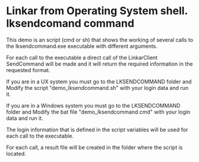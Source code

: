 # Linkar from Operating System shell. lksendcomand command

This demo is an script (cmd or sh) that shows the working of several calls to the lksendcommand.exe executable with different arguments.

For each call to the executable a direct call of the LinkarClient SendCommand will be made and it will return the required information in the requested format.
 
If you are in a UX system you must go to the LKSENDCOMMAND folder and Modify the script "demo_lksendcommand.sh" with your login data and run it.

If you are in a Windows system you must go to the LKSENDCOMMAND folder and Modify the bat file "demo_lksendcommand.cmd" with your login data and run it.


The login information that is defined in the script variables will be used for each call to the executable.

For each call, a result file will be created in the folder where the script is located.
 
